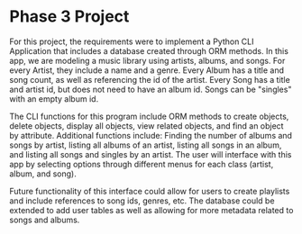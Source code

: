 # Phase 3 Project

For this project, the requirements were to implement a Python CLI Application that includes a database created through ORM methods. In this app, we are modeling a music library using artists, albums, and songs. For every Artist, they include a name and a genre. Every Album has a title and song count, as well as referencing the id of the artist. Every Song has a title and artist id, but does not need to have an album id. Songs can be "singles" with an empty album id.

The CLI functions for this program include ORM methods to create objects, delete objects, display all objects, view related objects, and find an object by attribute. Additional functions include: Finding the number of albums and songs by artist, listing all albums of an artist, listing all songs in an album, and listing all songs and singles by an artist. The user will interface with this app by selecting options through different menus for each class (artist, album, and song).

Future functionality of this interface could allow for users to create playlists and include references to song ids, genres, etc. The database could be extended to add user tables as well as allowing for more metadata related to songs and albums. 